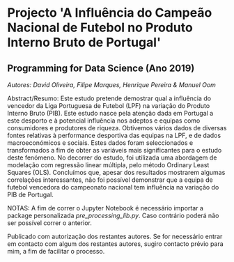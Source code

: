 # Projecto 'A Influência do Campeão Nacional de Futebol no Produto Interno Bruto de Portugal'
## Programming for Data Science (Ano 2019)
*Autores: David Oliveira, Filipe Marques, Henrique Pereira & Manuel Oom*

Abstract/Resumo: Este estudo pretende demostrar qual a influência do vencedor da 
Liga Portuguesa de Futebol (LPF) na variação do Produto Interno Bruto (PIB). 
Este estudo nasce pela atenção dada em Portugal a este desporto e à potencial influência nos adeptos e 
equipas como consumidores e produtores de riqueza. Obtivemos vários dados de diversas fontes relativas 
à performance desportiva das equipas na LPF, e de dados macroeconómicos e sociais. Estes dados foram 
seleccionados e transformados a fim de obter as variáveis mais significantes para o estudo deste 
fenómeno. No decorrer do estudo, foi utilizada uma abordagem de modelação com regressão linear múltipla, 
pelo método Ordinary Least Squares (OLS). Concluímos que, apesar dos resultados mostrarem algumas 
correlações interessantes, não foi possível demonstrar que a equipa de futebol vencedora do campeonato 
nacional tem influência na variação do PIB de Portugal.

NOTAS: A fim de correr o Jupyter Notebook é necessário importar a package personalizada 
*pre_processing_lib.py*. Caso contrário poderá não ser possível correr o anterior.

Publicado com autorização dos restantes autores. Se for necessário entrar em contacto com
algum dos restantes autores, sugiro contacto prévio para mim, a fim de facilitar o processo.